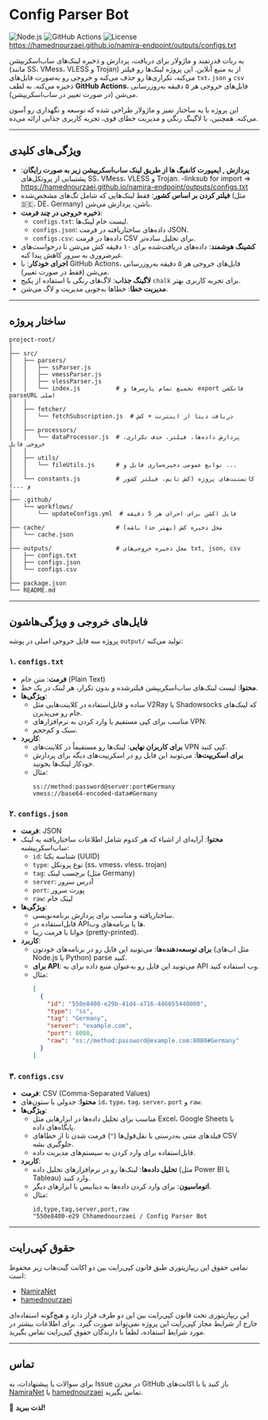 # Config Parser Bot

![Node.js](https://img.shields.io/badge/Node.js-v18+-green)
![GitHub Actions](https://img.shields.io/badge/GitHub_Actions-Enabled-blue)
![License](https://img.shields.io/badge/License-Custom_Copyright-red)
https://hamednourzaei.github.io/namira-endpoint/outputs/configs.txt

یه ربات قدرتمند و ماژولار برای دریافت، پردازش و ذخیره لینک‌های ساب‌اسکریپشن (مانند SS، VMess، VLESS و Trojan) از یه منبع آنلاین. این پروژه لینک‌ها رو فیلتر می‌کنه، تکراری‌ها رو حذف می‌کنه و خروجی رو به‌صورت فایل‌های `txt`، `json` و `csv` ذخیره می‌کنه. به لطف **GitHub Actions**، فایل‌های خروجی هر ۵ دقیقه به‌روزرسانی می‌شن (در صورت تغییر در ساب‌اسکریپشن).

این پروژه با یه ساختار تمیز و ماژولار طراحی شده که توسعه و نگهداری رو آسون می‌کنه. همچنین، با لاگینگ رنگی و مدیریت خطای قوی، تجربه کاربری جذابی ارائه می‌ده.

---

## ویژگی‌های کلیدی

- **پردازش , ایمپورت کانفیگ ها از طریق لینک‌ ساب‌اسکریپشن زیر به صورت رایگان**: پشتیبانی از پروتکل‌های SS، VMess، VLESS و Trojan.
  -linksub for import => https://hamednourzaei.github.io/namira-endpoint/outputs/configs.txt
- **فیلتر کردن بر اساس کشور**: فقط لینک‌هایی که شامل تگ‌های مشخص‌شده (مثل 🇩🇪، DE، Germany) باشن، پردازش می‌شن.
- **ذخیره خروجی در چند فرمت**:
  - `configs.txt`: لیست خام لینک‌ها.
  - `configs.json`: داده‌های ساختاریافته در فرمت JSON.
  - `configs.csv`: داده‌ها در فرمت CSV برای تحلیل ساده‌تر.
- **کشینگ هوشمند**: داده‌های دریافت‌شده برای ۱۰ دقیقه کش می‌شن تا درخواست‌های غیرضروری به سرور کاهش پیدا کنه.
- **اجرای خودکار**: با GitHub Actions، فایل‌های خروجی هر ۵ دقیقه به‌روزرسانی می‌شن (فقط در صورت تغییر).
- **لاگینگ جذاب**: لاگ‌های رنگی با استفاده از پکیج `chalk` برای تجربه کاربری بهتر.
- **مدیریت خطا**: خطاها به‌خوبی مدیریت و لاگ می‌شن.

---

## ساختار پروژه

```
project-root/
│
├── src/
│   ├── parsers/
│   │   ├── ssParser.js
│   │   ├── vmessParser.js
│   │   ├── vlessParser.js
│   │   └── index.js          # تجمیع تمام پارسرها و export فانکشن parseURL اصلی
│   │
│   ├── fetcher/
│   │   └── fetchSubscription.js  # دریافت دیتا از اینترنت + کش
│   │
│   ├── processors/
│   │   └── dataProcessor.js  # پردازش داده‌ها، فیلتر، حذف تکراری، خروجی فایل
│   │
│   ├── utils/
│   │   └── fileUtils.js      # توابع عمومی ذخیره‌سازی فایل و ...
│   │
│   └── constants.js          # کانستنت‌های پروژه (کش تایم، فیلتر کشور و ...)
│
├── .github/
│   └── workflows/
│       └── updateConfigs.yml  # فایل اکشن برای اجرای هر 5 دقیقه
│
├── cache/                    # محل ذخیره کش (بهتر جدا باشه)
│   └── cache.json
│
├── outputs/                  # محل ذخیره خروجی‌های txt, json, csv
│   ├── configs.txt
│   ├── configs.json
│   └── configs.csv
│
├── package.json
└── README.md
```

---

## فایل‌های خروجی و ویژگی‌هاشون

پروژه سه فایل خروجی اصلی در پوشه `output/` تولید می‌کنه:

### ۱. `configs.txt`

- **فرمت**: متن خام (Plain Text)
- **محتوا**: لیست لینک‌های ساب‌اسکریپشن فیلترشده و بدون تکرار، هر لینک در یک خط.
- **ویژگی‌ها**:
  - ساده و قابل‌استفاده در کلاینت‌هایی مثل V2Ray یا Shadowsocks که لینک‌های خام رو می‌پذیرن.
  - مناسب برای کپی مستقیم یا وارد کردن به نرم‌افزارهای VPN.
  - سبک و کم‌حجم.
- **کاربرد**:
  - **برای کاربران نهایی**: لینک‌ها رو مستقیماً در کلاینت‌های VPN کپی کنید.
  - **برای اسکریپت‌ها**: می‌تونید این فایل رو در اسکریپت‌های دیگه برای پردازش خودکار لینک‌ها بخونید.
  - مثال:
    ```
    ss://method:password@server:port#Germany
    vmess://base64-encoded-data#Germany
    ```

### ۲. `configs.json`

- **فرمت**: JSON
- **محتوا**: آرایه‌ای از اشیاء که هر کدوم شامل اطلاعات ساختاریافته یه لینک ساب‌اسکریپشنه:
  - `id`: شناسه یکتا (UUID)
  - `type`: نوع پروتکل (ss، vmess، vless، trojan)
  - `tag`: برچسب لینک (مثل Germany)
  - `server`: آدرس سرور
  - `port`: پورت سرور
  - `raw`: لینک خام
- **ویژگی‌ها**:
  - ساختاریافته و مناسب برای پردازش برنامه‌نویسی.
  - قابل‌استفاده در APIها یا برنامه‌های وب.
  - خوانا با فرمت زیبا (pretty-printed).
- **کاربرد**:
  - **برای توسعه‌دهنده‌ها**: می‌تونید این فایل رو در برنامه‌های خودتون (مثل اپ‌های Node.js یا Python) parse کنید.
  - **برای API**: می‌تونید این فایل رو به‌عنوان منبع داده برای یه API وب استفاده کنید.
  - مثال:
    ```json
    [
      {
        "id": "550e8400-e29b-41d4-a716-446655440000",
        "type": "ss",
        "tag": "Germany",
        "server": "example.com",
        "port": 8080,
        "raw": "ss://method:password@example.com:8080#Germany"
      }
    ]
    ```

### ۳. `configs.csv`

- **فرمت**: CSV (Comma-Separated Values)
- **محتوا**: جدولی با ستون‌های `id`، `type`، `tag`، `server`، `port` و `raw`.
- **ویژگی‌ها**:
  - مناسب برای تحلیل داده‌ها در ابزارهایی مثل Excel، Google Sheets یا پایگاه‌های داده.
  - فیلدهای متنی به‌درستی با نقل‌قول‌ها (`"`) فرمت شدن تا از خطاهای CSV جلوگیری بشه.
  - قابل‌استفاده برای وارد کردن به سیستم‌های مدیریت داده.
- **کاربرد**:
  - **تحلیل داده‌ها**: لینک‌ها رو در نرم‌افزارهای تحلیل داده (مثل Power BI یا Tableau) وارد کنید.
  - **اتوماسیون**: برای وارد کردن داده‌ها به دیتابیس یا ابزارهای دیگر.
  - مثال:
    ```
    id,type,tag,server,port,raw
    "550e8400-e29 Chhamednourzaei / Config Parser Bot
    ```

---

## حقوق کپی‌رایت

تمامی حقوق این ریپازیتوری طبق قانون کپی‌رایت بین دو اکانت گیت‌هاب زیر محفوظ است:

- [NamiraNet](https://github.com/NamiraNet)
- [hamednourzaei](https://github.com/hamednourzaei)

این ریپازیتوری تحت قانون کپی‌رایت بین این دو طرف قرار دارد و هیچ‌گونه استفاده‌ای خارج از شرایط مجاز کپی‌رایت این پروژه نمی‌تواند صورت گیرد. برای اطلاعات بیشتر در مورد شرایط استفاده، لطفاً با دارندگان حقوق کپی‌رایت تماس بگیرید.

---

## تماس

برای سوالات یا پیشنهادات، یه Issue در مخزن GitHub باز کنید یا با اکانت‌های [NamiraNet](https://github.com/NamiraNet) یا [hamednourzaei](https://github.com/hamednourzaei) تماس بگیرید.

🚀 **لذت ببرید!**

